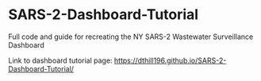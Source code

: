 # SARS-2-Dashboard-Tutorial
Full code and guide for recreating the NY SARS-2 Wastewater Surveillance Dashboard

Link to dashboard tutorial page: https://dthill196.github.io/SARS-2-Dashboard-Tutorial/
